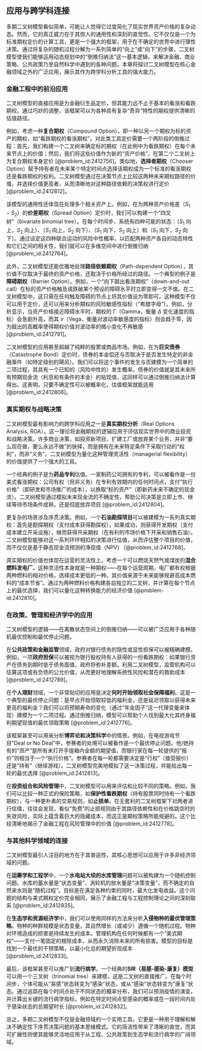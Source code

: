 ## 应用与跨学科连接

多期二叉树模型看似简单，可能让人觉得它过度简化了现实世界资产价格的复杂动态。然而，它的真正威力在于其惊人的通用性和深刻的直觉性。它不仅仅是一个为标准期权定价的计算工具，更是一个强大的框架，用于在不确定的世界中进行理性决策。通过将复杂的随机过程分解为一系列简单的“向上”或“向下”的步骤，二叉树模型使我们能够运用动态规划中的“倒推归纳法”这一基本逻辑，来解决金融、商业策略、公共政策乃至自然科学中遇到的各种问题。本章将探讨二叉树模型在核心金融领域之外的广泛应用，展示其作为跨学科分析工具的强大能力。

### 金融工程中的前沿应用

二叉树模型的直接应用是为金融衍生品定价，但其能力远不止于基本的看涨和看跌期权。通过巧妙的调整，该框架可以为各种具有复杂“奇异”特性的期权提供清晰的估值路径。

例如，考虑一种**复合期权**（Compound Option），即一种以另一个期权为标的资产的期权，如“看跌期权的看涨期权”。对此类工具定价需要一个两阶段的倒推过程：首先，我们构建一个二叉树来确定标的期权（在此例中为看跌期权）在每个未来节点上的价值；然后，我们将这些价值作为新的“资产价格”，在第二个二叉树上为复合期权本身定价 [@problem_id:2412756]。类似地，**选择者期权**（Chooser Option）赋予持有者在未来某个特定时间点选择该期权成为一个标准的看涨期权还是看跌期权的权利。二叉树模型通过在决策节点上比较这两种未来期权路径的价值，并选择价值更高者，从而清晰地对这种路径依赖的决策权进行定价 [@problem_id:2412812]。

该模型的通用性还体现在处理多个相关资产上。例如，在为两种资产价格差（$S_1 - S_2$）的**价差期权**（Spread Option）定价时，我们可以构建一个“四叉树”（bivariate binomial tree）。在每个时间步，系统有四种可能的状态：（$S_1$ 向上，$S_2$ 向上）、（$S_1$ 向上，$S_2$ 向下）、（$S_1$ 向下，$S_2$ 向上）和（$S_1$ 向下，$S_2$ 向下）。通过设定这四种联合运动的风险中性概率，以匹配两种资产各自的动态特性和它们之间的相关性，我们就可以在多维空间中进行倒推归纳 [@problem_id:2412764]。

此外，二叉树模型还能优雅地处理**路径依赖期权**（Path-dependent Option），其价值不仅取决于最终的资产价格，还取决于价格所经过的路径。一个典型的例子是**障碍期权**（Barrier Option）。例如，一个“向下敲出看涨期权”（down-and-out call）在标的资产价格触及或跌破某个预设的障碍水平时立即变得一文不值。在二叉树模型中，这只需在任何触及障碍的节点上将其价值设为零即可。这种模型不仅可以用于定价，还可以用来分析期权的风险敏感性指标（“希腊字母”）。例如，分析显示，当资产价格接近障碍水平时，期权的 $\Gamma$（Gamma，衡量 $\Delta$ 变化速度的指标）会急剧升高，而其 $\nu$（Vega，衡量对波动率敏感度的指标）则会趋于零，因为敲出的高概率使得期权价值对波动率的微小变化不再敏感 [@problem_id:2412791]。

二叉树模型的应用甚至超越了纯粹的股票或商品市场。例如，在为**巨灾债券**（Catastrophe Bond）定价时，债券的本金偿还与否取决于是否发生特定的非金融事件（如特定级别的飓风）。我们可以将这个事件的发生与否建模为一个简单的二项过程，其具有一个已知的（风险中性的）发生概率。债券的价值就是其未来所有预期现金流（利息和有条件的本金）的贴现值，这同样可以通过倒推归纳法计算得出。这表明，只要不确定性可以被概率化，估值框架就能适用 [@problem_id:2412806]。

### 真实期权与战略决策

二叉树模型最有影响力的跨学科应用之一是**真实期权分析**（Real Options Analysis, ROA）。这一理论将金融期权的逻辑应用于评估现实世界中的商业投资和战略决策。许多商业决策，如投资新项目、扩建工厂或放弃某个业务，并非“要么现在做，要么永远不做”的抉择，而是拥有在未来特定条件下采取行动的“权利”，而非“义务”。二叉树模型为量化这种管理灵活性（managerial flexibility）的价值提供了一个强大的工具。

一个经典的例子是为**药品专利**估值。一家制药公司拥有的专利，可以被看作是一份美式看涨期权：公司有权（但非义务）在专利有效期内的任何时间点，支付“执行价格”（即研发和市场推广的成本），以换取“标的资产”（即新药未来不确定的现金流）。二叉树模型通过模拟未来现金流的不确定性，帮助公司决策是立即上市、继续等待市场条件成熟，还是彻底放弃项目 [@problem_id:2412804]。

更复杂的场景涉及序贯决策。例如，一个**石油勘探项目**可以被建模为一系列真实期权：首先是勘探期权（支付成本获得勘探权），如果成功，则获得开发期权（支付成本建立开采设施），继而获得开采期权（在有利的市场价格下开采和销售石油）。二叉树模型能够对这一系列环环相扣的决策进行估值，从而评估整个项目的价值，而不仅仅是基于静态现金流预测的净现值（NPV） [@problem_id:2412768]。

真实期权的价值也体现在运营的灵活性上。考虑一个可以燃烧天然气或煤炭的**混合燃料发电厂**。这种灵活性本身就是一种期权——在每个运营周期，电厂都有权根据两种燃料的相对价格，选择成本更低的一种。其价值来源于未来能够规避高成本燃料的“成本节省”。通过为两种燃料价格构建各自独立的二叉树，并计算在每个节点上的最优选择，我们可以量化这种转换能力的经济价值 [@problem-id:2412810]。

### 在政策、管理和经济学中的应用

二叉树模型的逻辑——在离散状态空间上的倒推归纳——可以被广泛应用于各种随机最优控制和最优停止问题。

在**公共政策和金融监管**领域，政府对银行债务的隐性或显性担保可以被精确建模。例如，一项**政府担保**可以被视为银行股权持有人获得的一份看跌期权：如果银行资产在债务到期时低于债务面值，政府将弥补差额。利用二叉树模型，监管机构可以估算这项或有负债的公允价值，从而更好地理解系统性风险和潜在的救助成本 [@problem_id:2412789]。

在**个人理财**领域，一个非常贴切的应用是决定**何时开始领取社会保障福利**。这是一个典型的最优停止问题：是早点开始领取较低的福利金，还是延迟领取以获得未来更高的福利金？我们可以将预期寿命的变化（通过“年金因子”这一代理变量来体现）建模为一个二项过程。通过倒推归纳，模型可以帮助个人找到最大化其终身福利期望现值的最优领取策略 [@problem_id:2412776]。

该框架甚至可以用来分析**博弈论和决策科学**中的情景。例如，在电视游戏节目“Deal or No Deal”中，参赛者的处境可以被看作是一个最优停止问题。他/她持有的“资产”是所有未打开手提箱内金额的期望值，而银行家在每一轮提供的“报价”则相当于一个“执行价格”。参赛者在每一轮都需要决定是“行权”（接受报价）还是“持有”（继续游戏）。二叉树模型完美地模拟了这一决策过程，并能给出每一轮的最优选择 [@problem_id:2412813]。

在**投资组合和风险管理**中，二叉树模型可以用来评估和比较不同的策略。例如，我们可以比较一种正式的保险策略，如**保护性看跌期权**（持有股票同时持有一个看跌期权），与一种更朴素的交易规则，如**止损单**。在无套利的二叉树框架下对两者进行估值，往往会发现，看似“免费”的止损规则由于其路径依赖性和在价格跳空时的失效风险，实际上蕴含着巨大的隐藏成本，而这正是期权策略所能规避的。这个比较清晰地揭示了金融工程在风险管理中的价值 [@problem_id:2412778]。

### 与其他科学领域的连接

二叉树模型最引人注目的地方在于其普适性，其核心思想可以应用于许多非经济领域的问题。

在**运筹学和工程学**中，一个**水电站大坝的水库管理**问题可以被构建为一个随机控制问题。水库的蓄水量是“状态变量”，涡轮机的放水量是“决策变量”，而不确定的自然来水则是“随机过程”。目标是在满足各种约束的同时，最大化发电收益。这个问题的结构与美式期权定价完全相同，展示了金融工程与工程控制理论之间的深刻联系 [@problem_id:2412835]。

在**生态学和资源经济学**中，我们可以使用同样的方法来分析**入侵物种的最优管理策略**。物种的种群规模是状态变量，其自然增长（或减少）遵循一个随机过程。物种对环境造成的损害是持续发生的成本。管理机构在任何时候都有一个“美式期权”——支付一笔固定的根除成本，从而永久消除未来的所有损害。模型的目标是找到一个最优的干预策略，以最小化总的期望折现成本 [@problem_id:2412833]。

最后，该框架甚至可以推广到**流行病学**。一个经典的**SIR（易感-感染-康复）模型**可以用一个三叉树（trinomial tree）来建模，这是二叉树的直接推广。在每个时间步，个体可能从“易感”状态转变为“感染”状态，或从“感染”状态转变为“康复”状态。通过追踪在每个时间点处于不同状态的概率分布，我们可以预测疫情的演变，并计算出关键的流行病学指标，例如在特定时间点受感染的概率或在一段时间内处于感染状态的总期望时长 [@problem_id:2412832]。

总之，多期二叉树模型不仅是金融领域的一个实用工具，它更是一种用于理解和解决不确定性下序贯决策问题的基本思维模式。它的简洁性带来了清晰的直觉，而其可扩展性则使其能够灵活地应用于从工程、公共政策到生态学和流行病学的广阔领域。